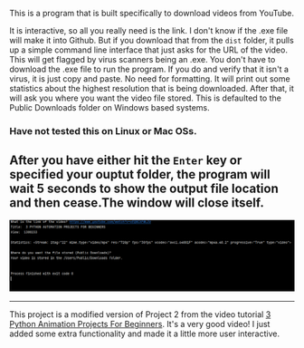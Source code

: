 This is a program that is built specifically to download videos from YouTube.

It is interactive, so all you really need is the link. I don't know if the .exe file will
make it into Github. But if you download that from the `dist` folder, it pulls up a simple command line interface
that just asks for the URL of the video. This will get flagged by virus scanners being an .exe. 
You don't have to download the .exe file to run the program. If you do and verify that it isn't a virus,
it is just copy and paste. No need for formatting.
It will print out some statistics about the highest resolution that is being downloaded.
After that, it will ask you where you want the video file stored. This is defaulted to 
the Public Downloads folder on Windows based systems. 
### Have not tested this on Linux or Mac OSs.

After you have either hit the `Enter` key or specified your ouptut folder, the program
will wait 5 seconds to show the output file location and then cease.The window will close 
itself. 
---

![img_1.png](img_1.png)

---
This project is a modified version of Project 2 from the video tutorial [3 Python Animation
Projects For Beginners](https://www.youtube.com/watch?v=vEQ8CXFWLZU). It's a very good video!
I just added some extra functionality and made it a little more user interactive.
